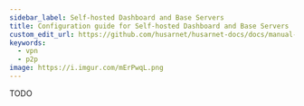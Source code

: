 ```yaml
---
sidebar_label: Self-hosted Dashboard and Base Servers
title: Configuration guide for Self-hosted Dashboard and Base Servers
custom_edit_url: https://github.com/husarnet/husarnet-docs/docs/manual-selfhosted
keywords:
  - vpn
  - p2p
image: https://i.imgur.com/mErPwqL.png
---
```


TODO